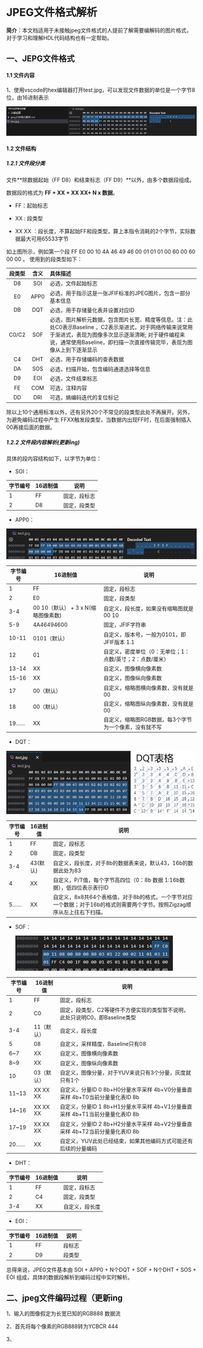 # JPEG文件格式解析

**简介**：本文档适用于未接触jpeg文件格式的人提前了解需要编解码的图片格式，对于学习和理解HDL代码结构也有一定帮助。



## 一、JEPG文件格式

#### 1.1 文件内容

1、使用vscode的hex编辑器打开test.jpg，可以发现文件数据的单位是一个字节8位，由16进制表示

<img src="讲解截图/1.jpg" alt="1"  />



#### 1.2 文件结构

##### 1.2.1 文件段分类

文件**除数据起始（FF D8）和结束标志（FF D9）**以外，由多个数据段组成。

数据段的格式为 **FF + XX + XX XX+ N x 数据**。

+ FF：起始标志

+ XX : 段类型

+ XX XX ：段长度，不算起始FF和段类型，算上本指令消耗的2个字节，实际数据最大可用65533字节

  

如上图所示，例如第一个段 FF E0 00 10 4A 46 49 46 00 01 01 01 00 60 00 60 00 00 。 使用到的段类型如下：

| 段类型 | 含义 | 具体描述                                                     |
| :----: | :--: | :----------------------------------------------------------- |
|   D8   | SOI  | 必选，文件起始标志                                           |
|   E0   | APP0 | 必选，用于指示这是一张JFIF标准的JPEG图片，包含一部分基本信息 |
|   DB   | DQT  | 必选，用于存储量化表并设置对应ID                             |
| C0/C2  | SOF  | 必选，图片解析元数据，包含图片长宽、精度等信息。注：此处C0表示Baseline ，C2表示渐进式，对于网络传输来说常用于渐进式，表现为图像多次显示逐渐清晰; 对于硬件编程来说，通常使用Baseline，即扫描一次直接传输完毕，表现为图像从上到下逐渐显示 |
|   C4   | DHT  | 必选，用于存储编码的查表数据                                 |
|   DA   | SOS  | 必选，扫描开始，包含编码通道选择等信息                       |
|   D9   | EOI  | 必选，文件结束标志                                           |
|   FE   | COM  | 可选，注释内容                                               |
|   DD   | DRI  | 可选，熵编码迭代的复位标记                                   |

除以上10个通用标准以外，还有另外20个不常见的段类型此处不再展开。另外，为避免编码过程中产生 FFXX触发段类型，当数据内出现FF时，在后面强制插入00再接后面的数据。



##### 1.2.2 文件段内容解析(更新ing)

具体的段内容结构如下，以字节为单位：

+ SOI：

| 字节编号 | 16进制值 | 说明         |
| -------- | -------- | ------------ |
| 1        | FF       | 固定，段标志 |
| 2        | D8       | 固定，段类型 |



+ APP0：

![2](讲解截图/2.png)

| 字节编号 | 16进制值                            | 说明                                                      |
| -------- | ----------------------------------- | --------------------------------------------------------- |
| 1        | FF                                  | 固定，段标志                                              |
| 2        | E0                                  | 固定，段类型                                              |
| 3-4      | 00 10（默认） + 3 x N(缩略图像素数) | 自定义，段长度，如果没有缩略图就是00 10                   |
| 5-9      | 4A46494600                          | 固定，JFIF字符串                                          |
| 10-11    | 0101（默认）                        | 自定义，版本号，一般为0101，即JFIF版本 1.1                |
| 12       | 01                                  | 自定义，密度单位（0：无单位；1：点数/英寸；2：点数/厘米） |
| 13-14    | XX                                  | 自定义，图像横向像素数                                    |
| 15-16    | XX                                  | 自定义，图像纵向像素数                                    |
| 17       | 00（默认）                          | 自定义，缩略图横向像素数，没有就是00                      |
| 18       | 00（默认）                          | 自定义，缩略图纵向像素数，没有就是00                      |
| 19……     | XX                                  | 自定义，缩略图RGB数据，每3个字节为一个像素，没有就不写    |

+ DQT：


![3](讲解截图/3.png)

| 字节编号 | 16进制值 | 说明                                                         |
| -------- | -------- | ------------------------------------------------------------ |
| 1        | FF       | 固定，段标志                                                 |
| 2        | DB       | 固定，段类型                                                 |
| 3-4      | 43(默认) | 自定义，段长度，对于8b的数据表来说，默认43，16b的数据此处为83 |
| 4        | XX       | 自定义，P/T值，每个字节高四位（0：8b 数据 1:16b数据），低四位表示表行ID |
| 5……      | XX       | 自定义，8x8共64个表格值，对于8b的格式，一个字节对应一个数据；对于16b的格式则需要两个字节。按照Zigzag顺序从左上往右下扫描。 |

+ SOF：

  ![4](讲解截图/4.png)

| 字节编号 | 16进制值   | 说明                                                         |
| -------- | ---------- | ------------------------------------------------------------ |
| 1        | FF         | 固定，段标志                                                 |
| 2        | C0         | 固定，段类型，C2等硬件不方便实现的类型暂不说明，此处只说明C0，即Baseline类型 |
| 3-4      | 11（默认） | 自定义，段长度                                               |
| 5        | 08         | 自定义，采样精度，Baseline只有08                             |
| 6~7      | XX         | 自定义，图像横向像素数                                       |
| 8~9      | XX         | 自定义，图像纵向像素数                                       |
| 10       | 03（默认） | 自定义，图像分量，对于YUV来说只有3个分量，灰度就只有1个      |
| 11~13    | XX XX XX   | 自定义，分量ID 0 8b+H0分量水平采样 4b+V0分量垂直采样 4b+T0当前分量量化表ID 8b |
| 14~16    | XX XX XX   | 自定义，分量ID 1 8b+H1分量水平采样 4b+V1分量垂直采样 4b+T1当前分量量化表ID 8b |
| 17~19    | XX XX XX   | 自定义，分量ID 2 8b+H2分量水平采样 4b+V2分量垂直采样 4b+T2当前分量量化表ID 8b |
| 20……     | XX         | 自定义，YUV此处已经结束，如果其他编码方式可能还有后续的分量编码 |

+ DHT：

| 字节编号 | 16进制值 | 说明           |
| -------- | -------- | -------------- |
| 1        | FF       | 固定，段标志   |
| 2        | C4       | 固定，段类型   |
| 3-4      | XX       | 自定义，段长度 |



+ EOI：

| 字节编号 | 16进制值 | 说明   |
| -------- | -------- | ------ |
| 1        | FF       | 段标志 |
| 2        | D9       | 段类型 |



总得来说，JPEG文件基本由 SOI + APP0 + N个DQT + SOF + N个DHT + SOS + EOI 组成，具体的数据段解析到编码过程中实时解析。



## 二、jpeg文件编码过程（更新ing

1、输入的图像假定为长宽已知的RGB888 数据流

2、首先将每个像素的RGB888转为YCBCR 444

3、

